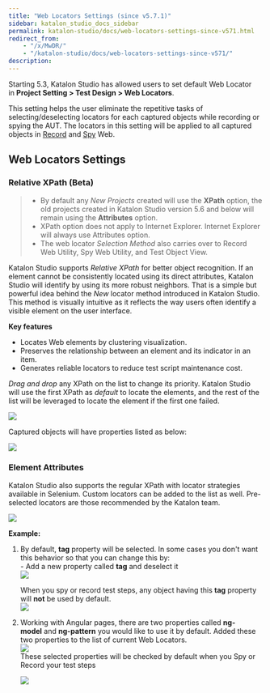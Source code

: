 ```yaml
---
title: "Web Locators Settings (since v5.7.1)" 
sidebar: katalon_studio_docs_sidebar
permalink: katalon-studio/docs/web-locators-settings-since-v571.html 
redirect_from:
    - "/x/MwDR/"
    - "/katalon-studio/docs/web-locators-settings-since-v571/"
description: 
---
```

Starting 5.3, Katalon Studio has allowed users to set default Web Locator in **Project Setting **>** Test Design **>** Web Locators**.

This setting helps the user eliminate the repetitive tasks of selecting/deselecting locators for each captured objects while recording or spying the AUT. The locators in this setting will be applied to all captured objects in [Record](/display/KD/Record+Web+Utility) and [Spy](/display/KD/Spy+Web+Utility) Web. 

Web Locators Settings
---------------------

### Relative XPath (Beta)

> *   By default any _New Projects_ created will use the **XPath** option, the old projects created in Katalon Studio version 5.6 and below will remain using the **Attributes** option.
> *   XPath option does not apply to Internet Explorer. Internet Explorer will always use Attributes option.
> *   The web locator _Selection Method_ also carries over to Record Web Utility, Spy Web Utility, and Test Object View.

Katalon Studio supports _Relative XPath_ for better object recognition. If an element cannot be consistently located using its direct attributes, Katalon Studio will identify by using its more robust neighbors. That is a simple but powerful idea behind the _New_ locator method introduced in Katalon Studio. This method is visually intuitive as it reflects the way users often identify a visible element on the user interface.

**Key features**

*   Locates Web elements by clustering visualization.
*   Preserves the relationship between an element and its indicator in an item. 
*   Generates reliable locators to reduce test script maintenance cost.

_Drag and drop_ any XPath on the list to change its priority. Katalon Studio will use the first XPath as _default_ to locate the elements, and the rest of the list will be leveraged to locate the element if the first one failed.

![](https://github.com/katalon-studio/docs-images/raw/master/katalon-studio/docs/web-locators-settings-since-v571/image2018-8-13-163A433A2.png)

Captured objects will have properties listed as below:

![](https://github.com/katalon-studio/docs-images/raw/master/katalon-studio/docs/web-locators-settings-since-v571/image2018-8-14-17_30_17.png)

### Element Attributes

Katalon Studio also supports the regular XPath with locator strategies available in Selenium. Custom locators can be added to the list as well. Pre-selected locators are those recommended by the Katalon team.

![](https://github.com/katalon-studio/docs-images/raw/master/katalon-studio/docs/web-locators-settings-since-v571/image2018-8-13-163A433A31.png)

**Example:**

1.  By default, **tag** property will be selected. In some cases you don't want this behavior so that you can change this by:   
    - Add a new property called **tag** and deselect it  
    ![](https://github.com/katalon-studio/docs-images/raw/master/katalon-studio/docs/web-locators-settings-since-v571/image2018-1-26-143A213A20.png)  
      
    When you spy or record test steps, any object having this **tag** property will **not** be used by default.  
    ![](https://github.com/katalon-studio/docs-images/raw/master/katalon-studio/docs/web-locators-settings-since-v571/image2018-1-26-143A153A27.png)  
      
    
2.  Working with Angular pages, there are two properties called **ng-model** and **ng-pattern** you would like to use it by default. Added these two properties to the list of current Web Locators.  
    ![](https://github.com/katalon-studio/docs-images/raw/master/katalon-studio/docs/web-locators-settings-since-v571/Screen-Shot-2018-01-26-at-13.58.22.png)  
    These selected properties will be checked by default when you Spy or Record your test steps  
      
    ![](https://github.com/katalon-studio/docs-images/raw/master/katalon-studio/docs/web-locators-settings-since-v571/image2018-1-26-143A133A3.png)